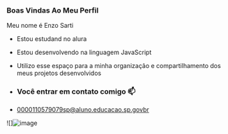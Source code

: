 ### Boas Vindas Ao Meu Perfil

Meu nome é Enzo Sarti

- Estou estudand no alura
- Estou desenvolvendo na linguagem JavaScript
- Utilizo esse espaço para a minha organização e compartilhamento dos meus projetos desenvolvidos

- ### Você entrar em contato comigo 📫

- 0000110579079sp@aluno.educacao.sp.govbr

![]![image](https://github.com/enzosarti/enzosarti1/assets/168601812/0a9d0850-50d8-47c0-a59b-d6b017b1c7af)


